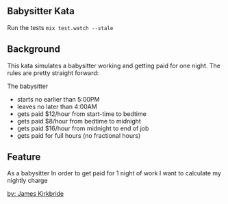 Babysitter Kata
--------------

Run the tests
`mix test.watch --stale`

Background
----------
This kata simulates a babysitter working and getting paid for one night.  The rules are pretty straight forward:

The babysitter
- starts no earlier than 5:00PM
- leaves no later than 4:00AM
- gets paid $12/hour from start-time to bedtime
- gets paid $8/hour from bedtime to midnight
- gets paid $16/hour from midnight to end of job
- gets paid for full hours (no fractional hours)

Feature
-------
As a babysitter
In order to get paid for 1 night of work
I want to calculate my nightly charge

[by: James Kirkbride](https://gist.github.com/jameskbride/5482722)
